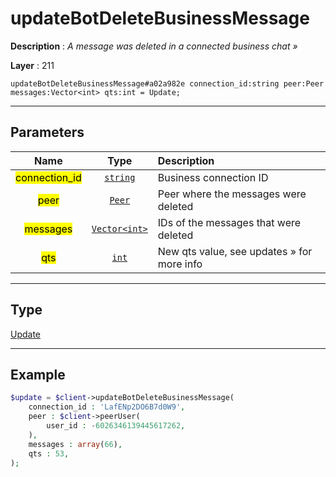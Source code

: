 # updateBotDeleteBusinessMessage

**Description** : *A message was deleted in a connected business chat »*

**Layer** : 211

```tl
updateBotDeleteBusinessMessage#a02a982e connection_id:string peer:Peer messages:Vector<int> qts:int = Update;
```

---

## Parameters

| Name | Type | Description |
| :---: | :---: | :--- |
| <mark>connection_id</mark> | [`string`](type/string) | Business connection ID |
| <mark>peer</mark> | [`Peer`](type/Peer) | Peer where the messages were deleted |
| <mark>messages</mark> | [`Vector<int>`](type/int) | IDs of the messages that were deleted |
| <mark>qts</mark> | [`int`](type/int) | New qts value, see updates » for more info |

---

## Type

[Update](type/Update)

---

## Example

```php
$update = $client->updateBotDeleteBusinessMessage(
	connection_id : 'LafENp2DO6B7d0W9',
	peer : $client->peerUser(
		user_id : -6026346139445617262,
	),
	messages : array(66),
	qts : 53,
);
```